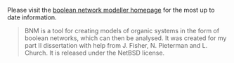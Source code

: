 Please visit the [boolean network modeller homepage](http://www.rustyspigot.com/software/BooleanNetwork) for the most up to date information.

> BNM is a tool for creating models of organic systems in the form of boolean networks, which can then be analysed. It was created for my part II dissertation with help from J. Fisher, N. Pieterman and L. Church. It is released under the NetBSD license.